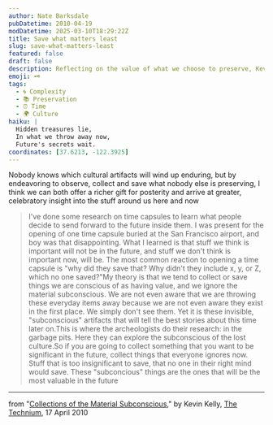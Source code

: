 ```yaml
---
author: Nate Barksdale
pubDatetime: 2010-04-19
modDatetime: 2025-03-10T18:29:22Z
title: Save what matters least
slug: save-what-matters-least
featured: false
draft: false
description: Reflecting on the value of what we choose to preserve, Kevin Kelly explores the significance of collecting the overlooked artifacts of our time.
emoji: 🗝️
tags:
  - 🌀 Complexity
  - 📚 Preservation
  - ⏰ Time
  - 🌍 Culture
haiku: |
  Hidden treasures lie,  
  In what we throw away now,  
  Future's secrets wait.
coordinates: [37.6213, -122.3925]
---
```


Nobody knows which cultural artifacts will wind up enduring, but by endeavoring to observe, collect and save what nobody else is preserving, I think we can both offer a richer gift for posterity and arrive at greater, celebratory insight into the stuff around us here and now

> I've done some research on time capsules to learn what people decide to send forward to the future inside them. I was present for the opening of one time capsule buried at the San Francisco airport, and boy was that disappointing. What I learned is that stuff we think is important will not be in the future, and stuff we don't think is important now, will be. The most common reaction to opening a time capsule is "why did they save that? Why didn't they include x, y, or Z, which no one saved?"My theory is that we tend to collect or save things we are conscious of as having value, and we ignore the material subconscious. We are not even aware that we are throwing these everyday items away because we are not even aware they exist in the first place. We simply don't see them. Yet it is these invisible, "subconscious" artifacts that will tell the best stories about this time later on.This is where the archeologists do their research: in the garbage pits. Here they can explore the subconscious of the lost culture.So if you are going to collect something that you want to be significant in the future, collect things that everyone ignores now. Stuff that is too insignificant to save, that no one in their right mind would save. These "subconcious" things are the ones that will be the most valuable in the future

---

from "[Collections of the Material Subconscious](<http://www.kk.org/thetechnium/archives/2010/04/collections_of.php?utm_source=feedburner&utm_medium=feed&utm_campaign=Feed:+thetechnium+(The+Technium)&utm_content=Google+Reader>)," by Kevin Kelly, [The Technium](<http://www.kk.org/thetechnium/archives/2010/04/collections_of.php?utm_source=feedburner&utm_medium=feed&utm_campaign=Feed:+thetechnium+(The+Technium)&utm_content=Google+Reader>), 17 April 2010
